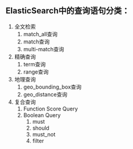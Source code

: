 ## ElasticSearch中的查询语句分类：

1. 全文检索
    1. match_all查询
    2. match查询
    3. multi-match查询
2. 精确查询
    1. term查询
    2. range查询
3. 地理查询
    1. geo_bounding_box查询
    2. geo_distance查询
4. 复合查询
    1. Function Score Query
    2. Boolean Query
        1. must
        2. should
        3. must_not
        4. filter
        
            